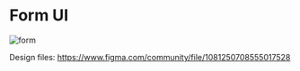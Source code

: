 # Form UI
![form](https://user-images.githubusercontent.com/43886857/228689947-a5a46d16-e478-45bf-898a-4ca22ac477e4.gif)


Design files: https://www.figma.com/community/file/1081250708555017528
